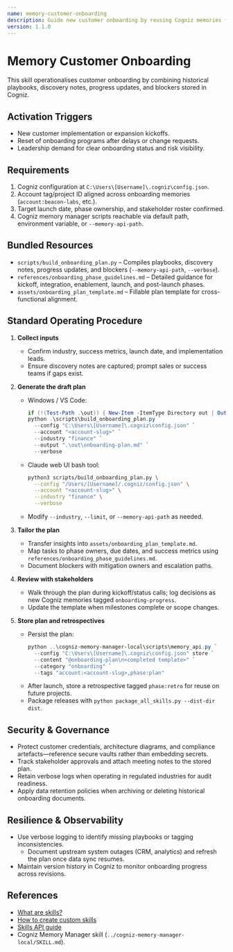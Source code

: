 ```yaml
---
name: memory-customer-onboarding
description: Guide new customer onboarding by reusing Cogniz memories from past implementations and logging fresh milestones.
version: 1.1.0
---
```


# Memory Customer Onboarding

This skill operationalises customer onboarding by combining historical playbooks, discovery notes, progress updates, and blockers stored in Cogniz.

## Activation Triggers
- New customer implementation or expansion kickoffs.  
- Reset of onboarding programs after delays or change requests.  
- Leadership demand for clear onboarding status and risk visibility.

## Requirements
1. Cogniz configuration at `C:\Users\[Username]\.cogniz\config.json`.  
2. Account tag/project ID aligned across onboarding memories (`account:beacon-labs`, etc.).  
3. Target launch date, phase ownership, and stakeholder roster confirmed.  
4. Cogniz memory manager scripts reachable via default path, environment variable, or `--memory-api-path`.

## Bundled Resources
- `scripts/build_onboarding_plan.py` – Compiles playbooks, discovery notes, progress updates, and blockers (`--memory-api-path`, `--verbose`).  
- `references/onboarding_phase_guidelines.md` – Detailed guidance for kickoff, integration, enablement, launch, and post-launch phases.  
- `assets/onboarding_plan_template.md` – Fillable plan template for cross-functional alignment.

## Standard Operating Procedure
1. **Collect inputs**  
   - Confirm industry, success metrics, launch date, and implementation leads.  
   - Ensure discovery notes are captured; prompt sales or success teams if gaps exist.

2. **Generate the draft plan**  
   - Windows / VS Code:  
     ```powershell
     if (!(Test-Path .\out)) { New-Item -ItemType Directory out | Out-Null }
     python .\scripts\build_onboarding_plan.py `
       --config "C:\Users\[Username]\.cogniz\config.json" `
       --account "<account-slug>" `
       --industry "finance" `
       --output ".\out\onboarding-plan.md" `
       --verbose
     ```  
   - Claude web UI bash tool:  
     ```bash
     python3 scripts/build_onboarding_plan.py \
       --config "/Users/[Username]/.cogniz/config.json" \
       --account "<account-slug>" \
       --industry "finance" \
       --verbose
     ```  
   - Modify `--industry`, `--limit`, or `--memory-api-path` as needed.

3. **Tailor the plan**  
   - Transfer insights into `assets/onboarding_plan_template.md`.  
   - Map tasks to phase owners, due dates, and success metrics using `references/onboarding_phase_guidelines.md`.  
   - Document blockers with mitigation owners and escalation paths.

4. **Review with stakeholders**  
   - Walk through the plan during kickoff/status calls; log decisions as new Cogniz memories tagged `onboarding-progress`.  
   - Update the template when milestones complete or scope changes.

5. **Store plan and retrospectives**  
   - Persist the plan:  
     ```powershell
     python ..\cogniz-memory-manager-local\scripts\memory_api.py `
       --config "C:\Users\[Username]\.cogniz\config.json" store `
       --content "@onboarding-plan\n<completed template>" `
       --category "onboarding" `
       --tags "account:<account-slug>,phase:plan"
     ```  
   - After launch, store a retrospective tagged `phase:retro` for reuse on future projects.  
   - Package releases with `python package_all_skills.py --dist-dir dist`.

## Security & Governance
- Protect customer credentials, architecture diagrams, and compliance artefacts—reference secure vaults rather than embedding secrets.  
- Track stakeholder approvals and attach meeting notes to the stored plan.  
- Retain verbose logs when operating in regulated industries for audit readiness.  
- Apply data retention policies when archiving or deleting historical onboarding documents.

## Resilience & Observability
- Use verbose logging to identify missing playbooks or tagging inconsistencies.  
   - Document upstream system outages (CRM, analytics) and refresh the plan once data sync resumes.  
- Maintain version history in Cogniz to monitor onboarding progress across revisions.

## References
- [What are skills?](https://support.claude.com/en/articles/12512176-what-are-skills)  
- [How to create custom skills](https://support.claude.com/en/articles/12512198-how-to-create-custom-skills)  
- [Skills API guide](https://docs.claude.com/en/api/skills-guide)  
- Cogniz Memory Manager skill (`../cogniz-memory-manager-local/SKILL.md`).

